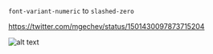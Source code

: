 `font-variant-numeric` to `slashed-zero`

https://twitter.com/mgechev/status/1501430097873715204

![alt text]("./images/0-or-o.jpg" "Zero or O")

